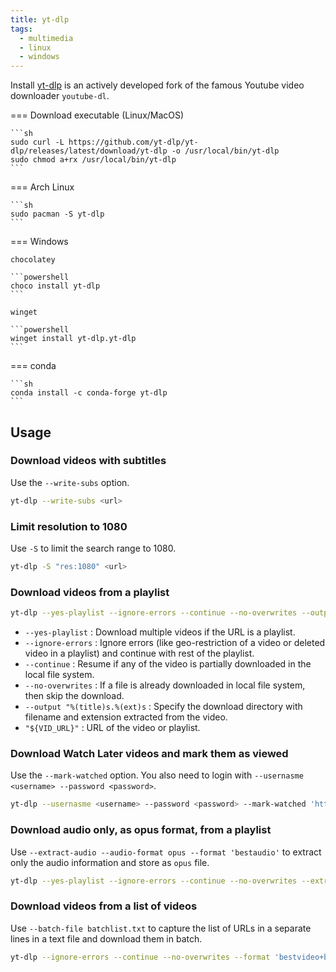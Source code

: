```yaml
---
title: yt-dlp
tags:
  - multimedia
  - linux
  - windows
---
```


Install [yt-dlp](https://github.com/yt-dlp/yt-dlp) is an actively developed fork of the famous Youtube video downloader `youtube-dl`.

=== Download executable (Linux/MacOS)

    ```sh
    sudo curl -L https://github.com/yt-dlp/yt-dlp/releases/latest/download/yt-dlp -o /usr/local/bin/yt-dlp
    sudo chmod a+rx /usr/local/bin/yt-dlp
    ```

=== Arch Linux

    ```sh
    sudo pacman -S yt-dlp
    ```

=== Windows

    chocolatey

    ```powershell
    choco install yt-dlp
    ```

    winget

    ```powershell
    winget install yt-dlp.yt-dlp
    ```

=== conda

    ```sh
    conda install -c conda-forge yt-dlp
    ```

## Usage

### Download videos with subtitles

Use the `--write-subs` option.

```sh
yt-dlp --write-subs <url>
```

### Limit resolution to 1080

Use `-S` to limit the search range to 1080.

```sh
yt-dlp -S "res:1080" <url>
```

### Download videos from a playlist


```sh
yt-dlp --yes-playlist --ignore-errors --continue --no-overwrites --output "%(title)s.%(ext)s" <playlist_url>
```

- `--yes-playlist` : Download multiple videos if the URL is a playlist.
- `--ignore-errors` : Ignore errors (like geo-restriction of a video or deleted video in a playlist) and continue with rest of the playlist.
- `--continue` : Resume if any of the video is partially downloaded in the local file system.
- `--no-overwrites` : If a file is already downloaded in local file system, then skip the download.
- `--output "%(title)s.%(ext)s` : Specify the download directory with filename and extension extracted from the video.
- `"${VID_URL}"` : URL of the video or playlist.

### Download Watch Later videos and mark them as viewed

Use the `--mark-watched` option. You also need to login with `--usernasme <username> --password <password>`.

```sh
yt-dlp --usernasme <username> --password <password> --mark-watched 'https://www.youtube.com/playlist?list=WL'
```

### Download audio only, as opus format, from a playlist

Use `--extract-audio --audio-format opus --format 'bestaudio'` to extract only the audio information and store as `opus` file.

```sh
yt-dlp --yes-playlist --ignore-errors --continue --no-overwrites --extract-audio --audio-format opus --format 'bestaudio' --output "%(title)s.%(ext)s" "${URL}"
```

### Download videos from a list of videos

Use `--batch-file batchlist.txt` to capture the list of URLs in a separate lines in a text file and download them in batch.

```sh
yt-dlp --ignore-errors --continue --no-overwrites --format 'bestvideo+bestaudio' --batch-file batchlist.txt --output "%(title)s.%(ext)s"
```
